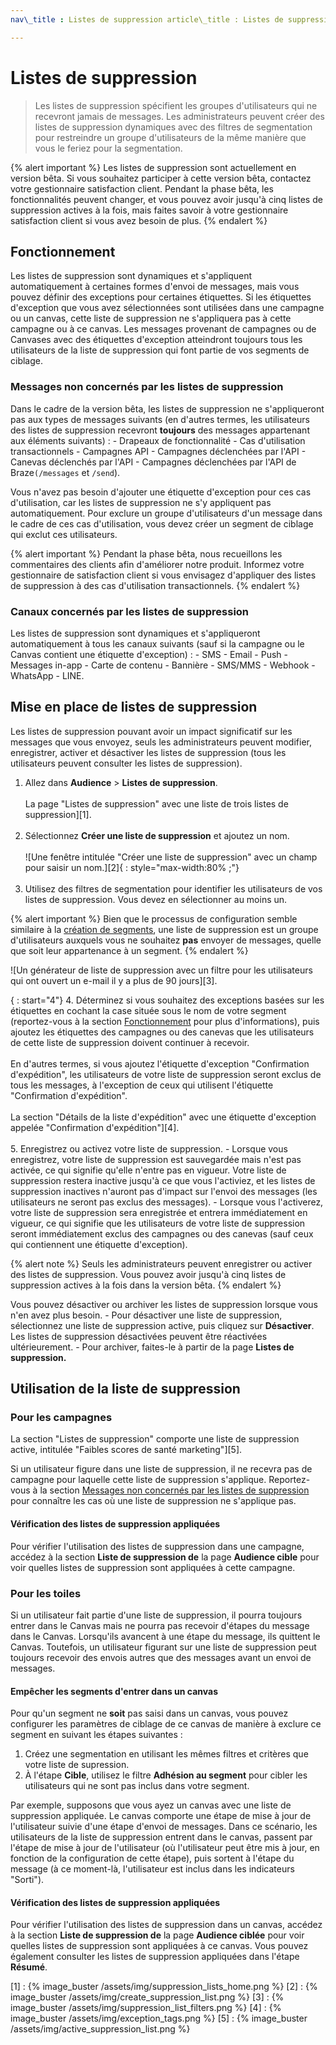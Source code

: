 ```yaml
---
nav\_title : Listes de suppression article\_title : Listes de suppression page\_order : 2.5 page\_type : référence outil : Description des segments : "Cette page explique comment utiliser les listes de suppression pour spécifier les utilisateurs qui ne doivent jamais recevoir vos messages."

---
```


# Listes de suppression

> Les listes de suppression spécifient les groupes d'utilisateurs qui ne recevront jamais de messages. Les administrateurs peuvent créer des listes de suppression dynamiques avec des filtres de segmentation pour restreindre un groupe d'utilisateurs de la même manière que vous le feriez pour la segmentation.

{% alert important %} Les listes de suppression sont actuellement en version bêta. Si vous souhaitez participer à cette version bêta, contactez votre gestionnaire satisfaction client. Pendant la phase bêta, les fonctionnalités peuvent changer, et vous pouvez avoir jusqu'à cinq listes de suppression actives à la fois, mais faites savoir à votre gestionnaire satisfaction client si vous avez besoin de plus. {% endalert %}

## Fonctionnement

Les listes de suppression sont dynamiques et s'appliquent automatiquement à certaines formes d'envoi de messages, mais vous pouvez définir des exceptions pour certaines étiquettes. Si les étiquettes d'exception que vous avez sélectionnées sont utilisées dans une campagne ou un canvas, cette liste de suppression ne s'appliquera pas à cette campagne ou à ce canvas. Les messages provenant de campagnes ou de Canvases avec des étiquettes d'exception atteindront toujours tous les utilisateurs de la liste de suppression qui font partie de vos segments de ciblage.

### Messages non concernés par les listes de suppression

Dans le cadre de la version bêta, les listes de suppression ne s'appliqueront pas aux types de messages suivants (en d'autres termes, les utilisateurs des listes de suppression recevront **toujours** des messages appartenant aux éléments suivants) : - Drapeaux de fonctionnalité - Cas d'utilisation transactionnels - Campagnes API - Campagnes déclenchées par l'API - Canevas déclenchés par l'API - Campagnes déclenchées par l'API de Braze`(/messages` et `/send`).

Vous n'avez pas besoin d'ajouter une étiquette d'exception pour ces cas d'utilisation, car les listes de suppression ne s'y appliquent pas automatiquement. Pour exclure un groupe d'utilisateurs d'un message dans le cadre de ces cas d'utilisation, vous devez créer un segment de ciblage qui exclut ces utilisateurs.

{% alert important %} Pendant la phase bêta, nous recueillons les commentaires des clients afin d'améliorer notre produit. Informez votre gestionnaire de satisfaction client si vous envisagez d'appliquer des listes de suppression à des cas d'utilisation transactionnels. {% endalert %}

### Canaux concernés par les listes de suppression

Les listes de suppression sont dynamiques et s'appliqueront automatiquement à tous les canaux suivants (sauf si la campagne ou le Canvas contient une étiquette d'exception) : - SMS - Email - Push - Messages in-app - Carte de contenu - Bannière - SMS/MMS - Webhook - WhatsApp - LINE.

## Mise en place de listes de suppression

Les listes de suppression pouvant avoir un impact significatif sur les messages que vous envoyez, seuls les administrateurs peuvent modifier, enregistrer, activer et désactiver les listes de suppression (tous les utilisateurs peuvent consulter les listes de suppression).

1. Allez dans **Audience** > **Listes de suppression**.<br><br>La page "Listes de suppression" avec une liste de trois listes de suppression]\[1].<br><br>
2. Sélectionnez **Créer une liste de suppression** et ajoutez un nom.<br><br>\![Une fenêtre intitulée "Créer une liste de suppression" avec un champ pour saisir un nom.]\[2]{ : style="max-width:80% ;"}<br><br>
3. Utilisez des filtres de segmentation pour identifier les utilisateurs de vos listes de suppression. Vous devez en sélectionner au moins un.

{% alert important %} Bien que le processus de configuration semble similaire à la [création de segments]({{site.baseurl}}/user_guide/engagement_tools/segments/creating_a_segment/), une liste de suppression est un groupe d'utilisateurs auxquels vous ne souhaitez **pas** envoyer de messages, quelle que soit leur appartenance à un segment. {% endalert %}

\![Un générateur de liste de suppression avec un filtre pour les utilisateurs qui ont ouvert un e-mail il y a plus de 90 jours]\[3].

{ : start="4"} 4. Déterminez si vous souhaitez des exceptions basées sur les étiquettes en cochant la case située sous le nom de votre segment (reportez-vous à la section [Fonctionnement](#how-it-works) pour plus d'informations), puis ajoutez les étiquettes des campagnes ou des canevas que les utilisateurs de cette liste de suppression doivent continuer à recevoir. <br><br>En d'autres termes, si vous ajoutez l'étiquette d'exception "Confirmation d'expédition", les utilisateurs de votre liste de suppression seront exclus de tous les messages, à l'exception de ceux qui utilisent l'étiquette "Confirmation d'expédition".<br><br>La section "Détails de la liste d'expédition" avec une étiquette d'exception appelée "Confirmation d'expédition"]\[4].<br><br>
5\. Enregistrez ou activez votre liste de suppression. - Lorsque vous enregistrez, votre liste de suppression est sauvegardée mais n'est pas activée, ce qui signifie qu'elle n'entre pas en vigueur. Votre liste de suppression restera inactive jusqu'à ce que vous l'activiez, et les listes de suppression inactives n'auront pas d'impact sur l'envoi des messages (les utilisateurs ne seront pas exclus des messages). - Lorsque vous l'activerez, votre liste de suppression sera enregistrée et entrera immédiatement en vigueur, ce qui signifie que les utilisateurs de votre liste de suppression seront immédiatement exclus des campagnes ou des canevas (sauf ceux qui contiennent une étiquette d'exception).

{% alert note %} Seuls les administrateurs peuvent enregistrer ou activer des listes de suppression. Vous pouvez avoir jusqu'à cinq listes de suppression actives à la fois dans la version bêta. {% endalert %}

Vous pouvez désactiver ou archiver les listes de suppression lorsque vous n'en avez plus besoin. - Pour désactiver une liste de suppression, sélectionnez une liste de suppression active, puis cliquez sur **Désactiver**. Les listes de suppression désactivées peuvent être réactivées ultérieurement. - Pour archiver, faites-le à partir de la page **Listes de suppression.** 

## Utilisation de la liste de suppression

### Pour les campagnes

La section "Listes de suppression" comporte une liste de suppression active, intitulée "Faibles scores de santé marketing"]\[5].

Si un utilisateur figure dans une liste de suppression, il ne recevra pas de campagne pour laquelle cette liste de suppression s'applique. Reportez-vous à la section [Messages non concernés par les listes de suppression](#messages-not-affected-by-suppression-lists) pour connaître les cas où une liste de suppression ne s'applique pas.

#### Vérification des listes de suppression appliquées

Pour vérifier l'utilisation des listes de suppression dans une campagne, accédez à la section **Liste de suppression de** la page **Audience cible** pour voir quelles listes de suppression sont appliquées à cette campagne.

### Pour les toiles

Si un utilisateur fait partie d'une liste de suppression, il pourra toujours entrer dans le Canvas mais ne pourra pas recevoir d'étapes du message dans le Canvas. Lorsqu'ils avancent à une étape du message, ils quittent le Canvas. Toutefois, un utilisateur figurant sur une liste de suppression peut toujours recevoir des envois autres que des messages avant un envoi de messages. 

#### Empêcher les segments d'entrer dans un canvas

Pour qu'un segment ne **soit** pas saisi dans un canvas, vous pouvez configurer les paramètres de ciblage de ce canvas de manière à exclure ce segment en suivant les étapes suivantes :

1. Créez une segmentation en utilisant les mêmes filtres et critères que votre liste de supression.
2. À l'étape **Cible**, utilisez le filtre **Adhésion au segment** pour cibler les utilisateurs qui ne sont pas inclus dans votre segment.

Par exemple, supposons que vous ayez un canvas avec une liste de suppression appliquée. Le canvas comporte une étape de mise à jour de l'utilisateur suivie d'une étape d'envoi de messages. Dans ce scénario, les utilisateurs de la liste de suppression entrent dans le canvas, passent par l'étape de mise à jour de l'utilisateur (où l'utilisateur peut être mis à jour, en fonction de la configuration de cette étape), puis sortent à l'étape du message (à ce moment-là, l'utilisateur est inclus dans les indicateurs "Sorti"). 

#### Vérification des listes de suppression appliquées

Pour vérifier l'utilisation des listes de suppression dans un canvas, accédez à la section **Liste de suppression de** la page **Audience ciblée** pour voir quelles listes de suppression sont appliquées à ce canvas. Vous pouvez également consulter les listes de suppression appliquées dans l'étape **Résumé**.

\[1] : {% image\_buster /assets/img/suppression\_lists\_home.png %} \[2] : {% image\_buster /assets/img/create\_suppression\_list.png %} \[3] : {% image\_buster /assets/img/suppression\_list\_filters.png %} \[4] : {% image\_buster /assets/img/exception\_tags.png %} \[5] : {% image\_buster /assets/img/active\_suppression\_list.png %}
